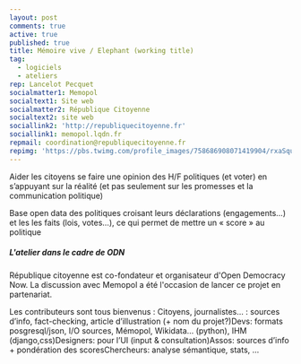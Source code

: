 ```yaml
---
layout: post
comments: true
active: true
published: true
title: Mémoire vive / Elephant (working title)
tag:
  - logiciels
  - ateliers
rep: Lancelot Pecquet
socialmatter1: Memopol
socialtext1: Site web
socialmatter2: République Citoyenne
socialtext2: site web
sociallink2: 'http://republiquecitoyenne.fr'
sociallink1: memopol.lqdn.fr
repmail: coordination@republiquecitoyenne.fr
repimg: 'https://pbs.twimg.com/profile_images/758686908071419904/rxaSquok.jpg'
---
```

Aider les citoyens se faire une opinion des H/F politiques (et voter) en s’appuyant sur la réalité (et pas seulement sur les promesses et la communication politique)
 
Base open data des politiques croisant leurs déclarations (engagements…) et les les faits (lois, votes…),
ce qui permet de mettre un  « score » au politique

##### L'atelier dans le cadre de ODN

République citoyenne est co-fondateur et organisateur d'Open Democracy Now. La discussion avec Memopol
a été l'occasion de lancer ce projet en partenariat.

Les contributeurs sont tous bienvenus :
Citoyens, journalistes… : sources d’info, fact-checking, article d’illustration (+ nom du projet?)Devs: formats posgresql/json, I/O sources, Mémopol, Wikidata… (python), IHM (django,css)Designers: pour l’UI (input & consultation)Assos: sources d’info + pondération des scoresChercheurs: analyse sémantique, stats, …

